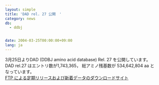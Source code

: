 ```yaml
---
layout: simple
title: 'DAD rel. 27 公開　'
category: news
db:
  - ddbj


date: 2004-03-25T00:00:00+09:00
lang: ja
---
```


3月25日よりDAD (DDBJ amino acid database) Rel. 27 を公開しています。 DAD rel.27 はエントリ数が1,743,365， 総アミノ残基数が 534,642,804 aa となっています。<br><a href="/services/index.html">FTP による定期リリースおよび新着データのダウンロードサイト</a>
